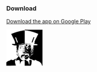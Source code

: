 
### Download

[Download the app on Google Play](https://play.google.com/store/apps/details?id=com.EditorHyde.app)

![Teddy Hyde](/assets/images/teddyhyde_96x96.png)
